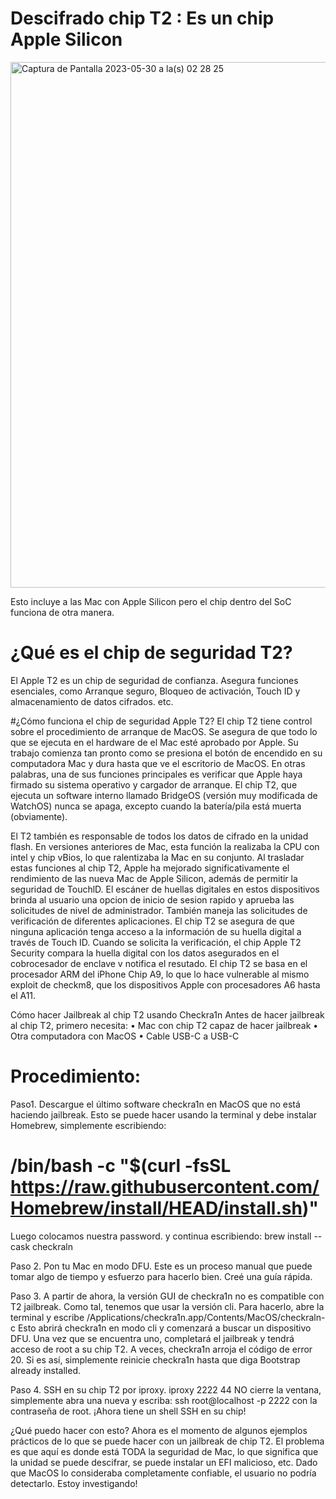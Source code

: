 # Descifrado chip T2 : Es un chip Apple Silicon
<img width="841" alt="Captura de Pantalla 2023-05-30 a la(s) 02 28 25" src="https://github.com/AvieDv/Descifrado_chip_T2_AppleSilicon/assets/43917721/56b623b1-db20-40ca-a943-07899a1da254">

Esto incluye a las Mac con Apple Silicon pero el chip dentro del SoC funciona de otra manera.

# ¿Qué es el chip de seguridad T2?

El Apple T2 es un chip de seguridad de confianza. Asegura funciones esenciales, como Arranque
seguro, Bloqueo de activación, Touch ID y almacenamiento de datos cifrados. etc.

#¿Cómo funciona el chip de seguridad Apple T2?
El chip T2 tiene control sobre el procedimiento de arranque de MacOS. Se asegura de que todo lo que
se ejecuta en el hardware de el Mac esté aprobado por Apple. Su trabajo comienza tan pronto como se
presiona el botón de encendido en su computadora Mac y dura hasta que ve el escritorio de MacOS.
En otras palabras, una de sus funciones principales es verificar que Apple haya firmado su sistema
operativo y cargador de arranque. 
El chip T2, que ejecuta un software interno llamado BridgeOS (versión muy
modificada de WatchOS) nunca se apaga, excepto cuando la batería/pila está muerta (obviamente).

El T2 también es responsable de todos los datos de cifrado en la unidad flash. En versiones anteriores
de Mac, esta función la realizaba la CPU con intel y chip vBios, lo que ralentizaba la Mac en su conjunto. Al trasladar estas
funciones al chip T2, Apple ha mejorado significativamente el rendimiento de las nueva Mac de Apple Silicon, además de
permitir la seguridad de TouchlD. El escáner de huellas digitales en estos dispositivos brinda al usuario
una opcion de inicio de sesion rapido y aprueba las solicitudes de nivel de administrador.
También maneja las solicitudes de verificación de diferentes aplicaciones. El chip T2 se asegura de que
ninguna aplicación tenga acceso a la información de su huella digital a través de Touch ID. 
Cuando se solicita la verificación, el chip Apple T2 Security compara la huella digital con los datos asegurados en
el cobrocesador de enclave v notifica el resutado.
El chip T2 se basa en el procesador ARM del iPhone Chip A9, lo que lo hace vulnerable al mismo exploit
de checkm8, que los dispositivos Apple con procesadores A6 hasta el A11. 

Cómo hacer Jailbreak al chip T2 usando Checkra1n
Antes de hacer jailbreak al chip T2, primero necesita:
• Mac con chip T2 capaz de hacer jailbreak
• Otra computadora con MacOS
• Cable USB-C a USB-C

# Procedimiento:

Paso1. Descargue el último software checkra1n en MacOS que no está haciendo jailbreak. Esto se
puede hacer usando la terminal y debe instalar Homebrew, simplemente escribiendo:

# /bin/bash -c "$(curl -fsSL https://raw.githubusercontent.com/Homebrew/install/HEAD/install.sh)"

Luego colocamos nuestra password.
y continua escribiendo:
brew install --cask checkraln

Paso 2. Pon tu Mac en modo DFU. Este es un proceso manual que puede tomar algo de tiempo y
esfuerzo para hacerlo bien. Creé una guía rápida.

Paso 3. A partir de ahora, la versión GUI de checkra1n no es compatible con T2 jailbreak. Como tal,
tenemos que usar la versión cli. Para hacerlo, abre la terminal y
escribe /Applications/checkra1n.app/Contents/MacOS/checkraln-c
Esto abrirá checkra1n en modo cli y comenzará a buscar un dispositivo DFU. 
Una vez que se encuentra uno, completará el jailbreak y tendrá acceso de root a su chip T2. 
A veces, checkra1n arroja el código de error 20. Si es así, simplemente reinicie checkra1n hasta que diga Bootstrap already installed.

Paso 4. SSH en su chip T2 por iproxy. 
iproxy 2222 44 
NO cierre la ventana, simplemente abra una nueva y escriba:
ssh root@localhost -p 2222
con la contraseña de root. ¡Ahora tiene un shell SSH en su chip!

¿Qué puedo hacer con esto?
Ahora es el momento de algunos ejemplos prácticos de lo que se puede hacer con un jailbreak de chip
T2. El problema es que aquí es donde está TODA la seguridad de Mac, lo que significa que la unidad
se puede descifrar, se puede instalar un EFI malicioso, etc. Dado que MacOS lo consideraba completamente
confiable, el usuario no podría detectarlo. Estoy investigando!


